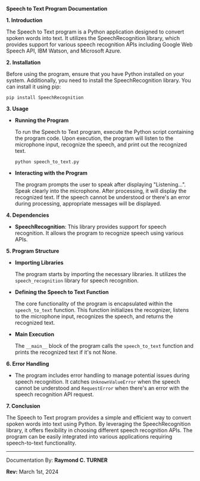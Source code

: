 **Speech to Text Program Documentation**

**1. Introduction**
  
  The Speech to Text program is a Python application designed to convert spoken words into text. It utilizes the SpeechRecognition library, which provides support for various speech recognition APIs including Google Web Speech API, IBM Watson, and Microsoft Azure.

**2. Installation**

  Before using the program, ensure that you have Python installed on your system. Additionally, you need to install the SpeechRecognition library. You can install it using pip:

  ```
  pip install SpeechRecognition
  ```

**3. Usage**

  - **Running the Program**
    
    To run the Speech to Text program, execute the Python script containing the program code. Upon execution, the program will listen to the microphone input, recognize the speech, and print out the recognized text.

    ```
    python speech_to_text.py
    ```

  - **Interacting with the Program**
    
    The program prompts the user to speak after displaying "Listening...". Speak clearly into the microphone. After processing, it will display the recognized text. If the speech cannot be understood or there's an error during processing, appropriate messages will be displayed.

**4. Dependencies**

  - **SpeechRecognition**: This library provides support for speech recognition. It allows the program to recognize speech using various APIs.

**5. Program Structure**

  - **Importing Libraries**
    
    The program starts by importing the necessary libraries. It utilizes the `speech_recognition` library for speech recognition.

  - **Defining the Speech to Text Function**
    
    The core functionality of the program is encapsulated within the `speech_to_text` function. This function initializes the recognizer, listens to the microphone input, recognizes the speech, and returns the recognized text.

  - **Main Execution**
    
    The `__main__` block of the program calls the `speech_to_text` function and prints the recognized text if it's not None.

**6. Error Handling**

  - The program includes error handling to manage potential issues during speech recognition. It catches `UnknownValueError` when the speech cannot be understood and `RequestError` when there's an error with the speech recognition API request.

**7. Conclusion**

  The Speech to Text program provides a simple and efficient way to convert spoken words into text using Python. By leveraging the SpeechRecognition library, it offers flexibility in choosing different speech recognition APIs. The program can be easily integrated into various applications requiring speech-to-text functionality.

---

Documentation By: **Raymond C. TURNER**

**Rev:** March 1st, 2024